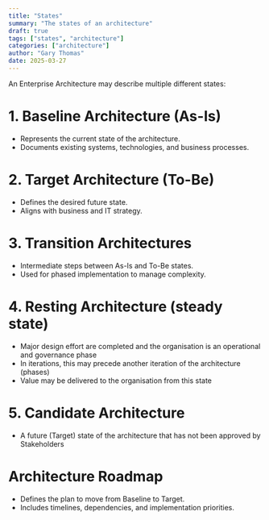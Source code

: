 ```yaml
---
title: "States"
summary: "The states of an architecture"
draft: true
tags: ["states", "architecture"]
categories: ["architecture"]
author: "Gary Thomas"
date: 2025-03-27
---
```


An Enterprise Architecture may describe multiple different states:

# 1. Baseline Architecture (As-Is)
- Represents the current state of the architecture.
- Documents existing systems, technologies, and business processes.

# 2. Target Architecture (To-Be)
- Defines the desired future state.
- Aligns with business and IT strategy.

# 3. Transition Architectures
- Intermediate steps between As-Is and To-Be states.
- Used for phased implementation to manage complexity.

# 4. Resting Architecture (steady state)
- Major design effort are completed and the organisation is an operational and governance phase
- In iterations, this may precede another iteration of the architecture (phases)
- Value may be delivered to the organisation from this state

# 5. Candidate Architecture
- A future (Target) state of the architecture that has not been approved by Stakeholders

# Architecture Roadmap
- Defines the plan to move from Baseline to Target.
- Includes timelines, dependencies, and implementation priorities.

